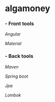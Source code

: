 # algamoney

### - Front tools

*Angular*

*Material*



###  - Back tools

*Maven*

*Spring boot*

*Jpa*

*Lombok*
